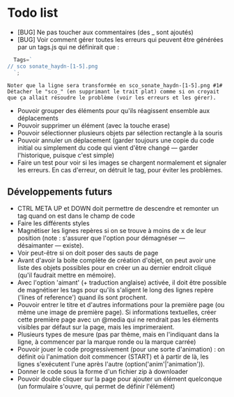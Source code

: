 # Todo list

* [BUG] Ne pas toucher aux commentaires (des _ sont ajoutés)
* [BUG] Voir comment gérer toutes les erreurs qui peuvent être générées par un tags.js qui ne définirait que :

```javascript
  Tags=`
// sco sonate_haydn-[1-5].png
  `;
```
    Noter que la ligne sera transformée en sco_sonate_haydn-[1-5].png #1#
    Détacher le "sco_" (en supprimant le trait plat) comme si on croyait que ça allait résoudre le problème (voir les erreurs et les gérer).
* Pouvoir grouper des éléments pour qu'ils réagissent ensemble aux déplacements
* Pouvoir supprimer un élément (avec la touche erase)
* Pouvoir sélectionner plusieurs objets par sélection rectangle à la souris
* Pouvoir annuler un déplacement (garder toujours une copie du code initial ou simplement du code qui vient d'être changé — garder l'historique, puisque c'est simple)
* Faire un test pour voir si les images se chargent normalement et signaler les erreurs. En cas d'erreur, on détruit le tag, pour éviter les problèmes.

## Développements futurs

* CTRL META UP et DOWN doit permettre de descendre et remonter un tag quand on est dans le champ de code
* Faire les différents styles
* Magnétiser les lignes repères si on se trouve à moins de x de leur position (note : s'assurer que l'option pour démagnéser — désaimanter — existe).
* Voir peut-être si on doit poser des sauts de page
* Avant d'avoir la boite complète de création d'objet, on peut avoir une liste des objets possibles pour en créer un au dernier endroit cliqué (qu'il faudrait mettre en mémoire).
* Avec l'option 'aimant' (+ traduction anglaise) activée, il doit être possible de magnétiser les tags pour qu'ils s'aligent le long des lignes repère ('lines of reference') quand ils sont prochent.
* Pouvoir entrer le titre et d'autres informations pour la première page (ou même une image de première page). Si informations textuelles, créer cette première page avec un @media qui ne rendrait pas les éléments visibles par défaut sur la page, mais les imprimeraient.
* Plusieurs types de mesure (pas par thème, mais en l'indiquant dans la ligne, à commencer par la marque ronde ou la marque carrée)
* Pouvoir jouer le code progressivement (pour une sorte d'animation) : on définit où l'animation doit commencer (START) et à partir de là, les lignes s'exécutent l'une après l'autre (option('anim'|'animation')).
* Donner le code sous la forme d'un fichier zip à downloader
* Pouvoir double cliquer sur la page pour ajouter un élément quelconque (un formulaire s'ouvre, qui permet de définir l'élément)

